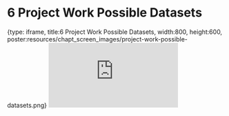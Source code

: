 # 6 Project Work Possible Datasets
 
{type: iframe, title:6 Project Work Possible Datasets, width:800, height:600, poster:resources/chapt_screen_images/project-work-possible-datasets.png}
![](https://vgaysin1.github.io/CURE-MicrobialMysteries-test/project-work-possible-datasets.html)
 

 

